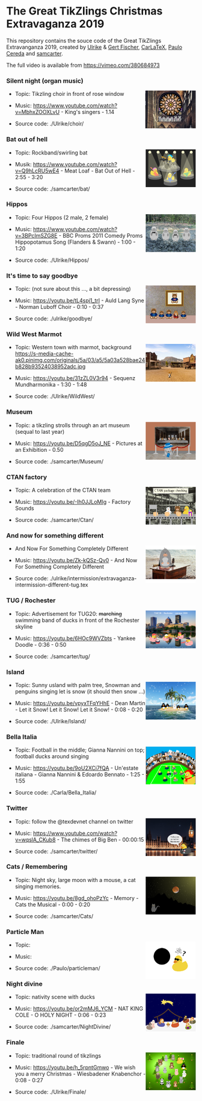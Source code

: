 # The Great TikZlings Christmas Extravaganza 2019

This repository contains the souce code of the Great TikZlings Extravanganza 2019, created by [Ulrike](https://github.com/u-fischer) & [Gert Fischer](https://github.com/g-fischer), [CarLaTeX](https://github.com/CarLaTeX), [Paulo Cereda](https://github.com/cereda) and [samcarter](https://github.com/samcarter).

The full video is available from https://vimeo.com/380684973

### Silent night (organ music)

<img align="right" src="./Storyboard/previews/choir.png" height="100">

- Topic: Tikzling choir in front of rose window

- Music: https://www.youtube.com/watch?v=MbhxZOOXLvU - King's singers - 1.14

- Source code: ./Ulrike/choir/

### Bat out of hell

<img align="right" src="./Storyboard/previews/bat.png" height="100">

- Topic: Rockband/swirling bat

- Musik: https://www.youtube.com/watch?v=Q9hLcRU5wE4 - Meat Loaf - Bat Out of Hell - 2:55 - 3:20 

- Source code: ./samcarter/bat/

### Hippos

<img align="right" src="./Storyboard/previews/hippos.png" height="100">

- Topic: Four Hippos (2 male, 2 female)

- Music: https://www.youtube.com/watch?v=3BPcImSZG8E - BBC Proms 2011 Comedy Proms Hippopotamus Song (Flanders & Swann) - 1:00 - 1:20 

- Source code: ./Ulrike/Hippos/

### It's time to say goodbye

<img align="right" src="./Storyboard/previews/goodbye.png" height="100">

- Topic: (not sure about this ..., a bit depressing)

- Music: https://youtu.be/tL4spj1_trI - Auld Lang Syne - Norman Luboff Choir - 0:10 - 0:37

- Source code: ./ulrike/goodbye/

### Wild West Marmot

<img align="right" src="./Storyboard/previews/wildwest.png" height="100">

- Topic: Western town with marmot, background https://s-media-cache-ak0.pinimg.com/originals/5a/03/a5/5a03a528bae24b828b93524038952adc.jpg

- Music: https://youtu.be/31zZL0V3r94 - Sequenz Mundharmonika - 1:30 - 1:48

- Source code: ./Ulrike/WildWest/

### Museum

<img align="right" src="./Storyboard/previews/Museum.png" height="100">

- Topic: a tikzling strolls through an art museum (sequal to last year)

- Music: https://youtu.be/D5qgD5oJ_NE - Pictures at an Exhibition - 0.50

- Source code: ./samcarter/Museum/

### CTAN factory

<img align="right" src="./Storyboard/previews/ctan.png" height="100">

- Topic: A celebration of the CTAN team 

- Music: https://youtu.be/-Ih0JJLoMIg - Factory Sounds 

- Source code: ./samcarter/Ctan/

### And now for something different

<img align="right" src="./Storyboard/previews/different.png" height="100">

- And Now For Something Completely Different

- Music: https://youtu.be/Zk-kQSz-Qv0 - And Now For Something Completely Different

- Source code: ./ulrike/intermission/extravaganza-intermission-different-tug.tex

### TUG / Rochester

<img align="right" src="./Storyboard/previews/tug.png" height="100">

- Topic: Advertisement for TUG20: ~~marching~~ swimming band of ducks in front of the Rochester skyline

- Music: https://youtu.be/6HOc9WVZbts - Yankee Doodle - 0:36 - 0:50

- Source code: ./samcarter/tug/

### Island

<img align="right" src="./Storyboard/previews/island.png" height="100">

- Topic: Sunny usland with palm tree, Snowman and penguins singing let is snow (it should then snow ...)

- Music: https://youtu.be/vpyxTFqYHhE - Dean Martin - Let it Snow! Let it Snow! Let it Snow! - 0:08 - 0:20 

- Source code: ./Ulrike/Island/

### Bella Italia

<img align="right" src="./Storyboard/previews/BellaItalia.png" height="100">

- Topic: Football in the middle; Gianna Nannini on top; football ducks around singing 

- Music:  https://youtu.be/9oU2XCi7fQA - Un'estate italiana - Gianna Nannini & Edoardo Bennato - 1:25 - 1:55

- Source code: ./Carla/Bella_Italia/

### Twitter

<img align="right" src="./Storyboard/previews/twitter.png" height="100">

- Topic: follow the @texdevnet channel on twitter

- Music: https://www.youtube.com/watch?v=wqslA_CKub8 - The chimes of Big Ben  - 00:00:15 

- Source code: ./samcarter/twitter/

### Cats / Remembering

<img align="right" src="./Storyboard/previews/Cats.png" height="100">

- Topic: Night sky, large moon with a mouse, a cat singing memories.

- Music: https://youtu.be/8gd_ohoPzYc - Memory - Cats the Musical - 0:00 - 0:20 

- Source code: ./samcarter/Cats/

### Particle Man

<img align="right" src="./Storyboard/previews/particleman.png" height="100">

- Topic:  

- Music: 

- Source code: ./Paulo/particleman/

### Night divine 

<img align="right" src="./Storyboard/previews/NightDivine.png" height="100">

- Topic: nativity scene with ducks 

- Music: https://youtu.be/or2mMJ6_YCM - NAT KING COLE - O HOLY NIGHT - 0:06 - 0:23 

- Source code: ./samcarter/NightDivine/

### Finale

<img align="right" src="./Storyboard/previews/finale.png" height="100">

- Topic: traditional round of tikzlings

- Music: https://youtu.be/h_5rpntGmwo - We wish you a merry Christmas - Wiesbadener Knabenchor - 0:08 - 0:27

- Source code: ./Ulrike/Finale/
